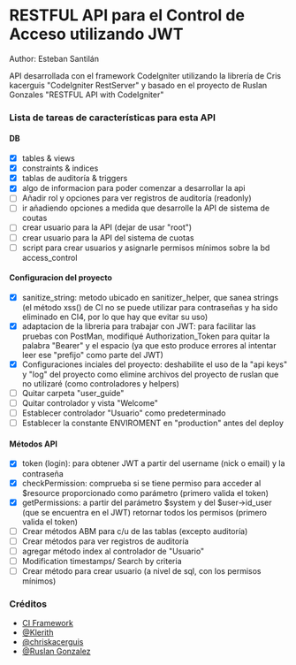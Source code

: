 # RESTFUL API para el Control de Acceso utilizando JWT

Author: Esteban Santilán

API desarrollada con el framework CodeIgniter utilizando la librería de Cris kacerguis "CodeIgniter RestServer" y basado en el proyecto de Ruslan Gonzales "RESTFUL API with CodeIgniter"

### Lista de tareas de características para esta API

#### DB
- [x] tables & views
- [x] constraints & indices
- [x] tablas de auditoría & triggers
- [x] algo de informacion para poder comenzar a desarrollar la api
- [ ] Añadir rol y opciones para ver registros de auditoría (readonly)
- [ ] ir añadiendo opciones a medida que desarrolle la API de sistema de coutas
- [ ] crear usuario para la API (dejar de usar "root")
- [ ] crear usuario para la API del sistema de cuotas
- [ ] script para crear usuarios y asignarle permisos mínimos sobre la bd access_control

#### Configuracion del proyecto
- [x] sanitize_string: metodo ubicado en sanitizer_helper, que sanea strings (el método xss() de CI no se puede utilizar para contraseñas y ha sido eliminado en CI4, por lo que hay que evitar su uso)
- [x] adaptacion de la libreria para trabajar con JWT: para facilitar las pruebas con PostMan, modifiqué Authorization_Token para quitar la palabra "Bearer" y el espacio (ya que esto produce errores al intentar leer ese "prefijo" como parte del JWT)
- [x] Configuraciones inciales del proyecto: deshabilite el uso de la "api keys" y "log" del proyecto como elimine archivos del proyecto de ruslan que no utilizaré (como controladores y helpers)
- [ ] Quitar carpeta "user_guide"
- [ ] Quitar controlador y vista "Welcome"
- [ ] Establecer controlador "Usuario" como predeterminado
- [ ] Establecer la constante ENVIROMENT en "production" antes del deploy

#### Métodos API
- [x] token (login): para obtener JWT a partir del username (nick o email) y la contraseña
- [x] checkPermission: comprueba si se tiene permiso para acceder al $resource proporcionado como parámetro (primero valida el token)
- [x] getPermissions: a partir del parámetro $system  y del $user->id_user (que se encuentra en el JWT) retornar todos los permisos (primero valida el token)
- [ ] Crear métodos ABM para c/u de las tablas (excepto auditoría)
- [ ] Crear métodos para ver registros de auditoría
- [ ] agregar método index al controlador de "Usuario"
- [ ] Modification timestamps/ Search by criteria
- [ ] Crear método para crear usuario (a nivel de sql, con los permisos mínimos)

### Créditos
* [CI Framework](https://codeigniter.com/)
* [@Klerith](https://github.com/Klerith)
* [@chriskacerguis](https://github.com/chriskacerguis/codeigniter-restserver)
* [@Ruslan Gonzalez](https://github.com/ruslanguns/codeigniter-restful)
